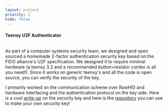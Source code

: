 ```yaml
---
layout: project
priority: 2
hide: false
---
```

#### Teensy U2F Authenticator

<img src="" data-echo="/resources/hardware_key.jpeg" class="innerphoto"/>

As part of a computer systems security team, we designed and open sourced a homemade 2-factor
authentication security key based on the FIDO alliance's U2F specification. We designed it
to require minimal hardware (a teensy 3.2 and a recommended button+resistor combo is all you need!).
Since it works on generic teensy's and all the code is open source, you can verify the security
of the key. 

I primarily worked on the communication scheme over RawHID and hardware interfacing and the 
authentication protocol on the key side. Here is a cool [write-up](https://www.itstorque.com/u2f/write-up.pdf) on the security key and here
is the [repository](https://github.com/itstorque/u2f) you can use to make your own security key!